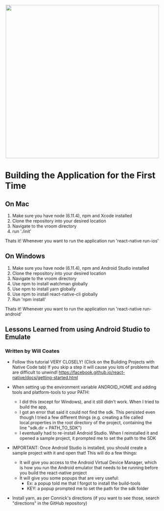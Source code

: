 <p align="center">
	<img src="https://github.com/eltoncrego/vroom-app/assets/companylogofullv2.png?raw=true" width="500">
</p>

# Building the Application for the First Time
## On Mac
1. Make sure you have node (6.11.4), npm and Xcode installed
2. Clone the repository into your desired location
3. Navigate to the vroom directory
4. run './init'

Thats it! Whenever you want to run the application run 'react-native run-ios'

## On Windows
1. Make sure you have node (6.11.4), npm and Android Studio installed
2. Clone the repository into your desired location
3. Navigate to the vroom directory
4. Use npm to install watchman globally
5. Use npm to install yarn globally
6. Use npm to install react-native-cli globally
7. Run 'npm install'

Thats it! Whenever you want to run the application run 'react-native run-android'

## Lessons Learned from using Android Studio to Emulate
### Written by Will Coates

* Follow this tutorial VERY CLOSELY! (Click on the Building Projects with Native Code tab) 
  If you skip a step it will cause you lots of problems that are difficult to unwind!
  https://facebook.github.io/react-native/docs/getting-started.html

* When setting up the environment variable ANDROID_HOME and adding tools and platform-tools to your PATH: 
	+ I did this (except for Windows), and it still didn't work. When I tried to build the app, 
    + I got an error that said it could not find the sdk. This persisted even though I tried a few different things (e.g. creating a file called local.properties in the root directory of the project, containing the line "sdk.dir = PATH_TO_SDK")
	+ I eventually had to re-install Android Studio. When I reinstalled it and opened a sample project, it prompted me to set the path to the SDK

* IMPORTANT: Once Android Studio is installed, you should create a sample project with it and open that! This will do a few things:
	+ It will give you access to the Android Virtual Device Manager, which is how you run the Android emulator that needs to be running before you build the react-native project
	+ It will give you some popups that are very useful:
		- Ex: a popup told me that I forgot to install the build-tools
		- KEY: a popup prompted me to set the path for the sdk folder

* Install yarn, as per Connick's directions (if you want to see those, search "directions" in the GitHub repository)	